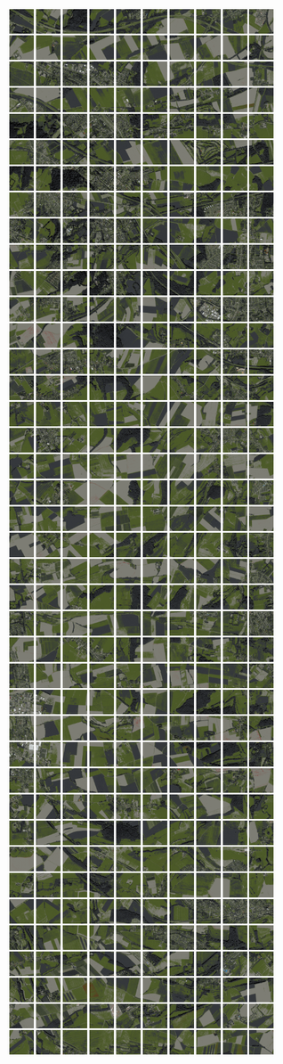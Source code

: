 <html>
<div>
<img src="https://github.com/HakkaTjakka/NL_TILE_MAP/blob/main/18/621/-1015/r.6210.-10150.png" height="44" width="44">
<img src="https://github.com/HakkaTjakka/NL_TILE_MAP/blob/main/18/621/-1015/r.6211.-10150.png" height="44" width="44">
<img src="https://github.com/HakkaTjakka/NL_TILE_MAP/blob/main/18/621/-1015/r.6212.-10150.png" height="44" width="44">
<img src="https://github.com/HakkaTjakka/NL_TILE_MAP/blob/main/18/621/-1015/r.6213.-10150.png" height="44" width="44">
<img src="https://github.com/HakkaTjakka/NL_TILE_MAP/blob/main/18/621/-1015/r.6214.-10150.png" height="44" width="44">
<img src="https://github.com/HakkaTjakka/NL_TILE_MAP/blob/main/18/621/-1015/r.6215.-10150.png" height="44" width="44">
<img src="https://github.com/HakkaTjakka/NL_TILE_MAP/blob/main/18/621/-1015/r.6216.-10150.png" height="44" width="44">
<img src="https://github.com/HakkaTjakka/NL_TILE_MAP/blob/main/18/621/-1015/r.6217.-10150.png" height="44" width="44">
<img src="https://github.com/HakkaTjakka/NL_TILE_MAP/blob/main/18/621/-1015/r.6218.-10150.png" height="44" width="44">
<img src="https://github.com/HakkaTjakka/NL_TILE_MAP/blob/main/18/621/-1015/r.6219.-10150.png" height="44" width="44">
<img src="https://github.com/HakkaTjakka/NL_TILE_MAP/blob/main/18/622/-1015/r.6220.-10150.png" height="44" width="44">
<img src="https://github.com/HakkaTjakka/NL_TILE_MAP/blob/main/18/622/-1015/r.6221.-10150.png" height="44" width="44">
<img src="https://github.com/HakkaTjakka/NL_TILE_MAP/blob/main/18/622/-1015/r.6222.-10150.png" height="44" width="44">
<img src="https://github.com/HakkaTjakka/NL_TILE_MAP/blob/main/18/622/-1015/r.6223.-10150.png" height="44" width="44">
<img src="https://github.com/HakkaTjakka/NL_TILE_MAP/blob/main/18/622/-1015/r.6224.-10150.png" height="44" width="44">
<img src="https://github.com/HakkaTjakka/NL_TILE_MAP/blob/main/18/622/-1015/r.6225.-10150.png" height="44" width="44">
<img src="https://github.com/HakkaTjakka/NL_TILE_MAP/blob/main/18/622/-1015/r.6226.-10150.png" height="44" width="44">
<img src="https://github.com/HakkaTjakka/NL_TILE_MAP/blob/main/18/622/-1015/r.6227.-10150.png" height="44" width="44">
<img src="https://github.com/HakkaTjakka/NL_TILE_MAP/blob/main/18/622/-1015/r.6228.-10150.png" height="44" width="44">
<img src="https://github.com/HakkaTjakka/NL_TILE_MAP/blob/main/18/622/-1015/r.6229.-10150.png" height="44" width="44">
<br>
<img src="https://github.com/HakkaTjakka/NL_TILE_MAP/blob/main/18/621/-1015/r.6210.-10149.png" height="44" width="44">
<img src="https://github.com/HakkaTjakka/NL_TILE_MAP/blob/main/18/621/-1015/r.6211.-10149.png" height="44" width="44">
<img src="https://github.com/HakkaTjakka/NL_TILE_MAP/blob/main/18/621/-1015/r.6212.-10149.png" height="44" width="44">
<img src="https://github.com/HakkaTjakka/NL_TILE_MAP/blob/main/18/621/-1015/r.6213.-10149.png" height="44" width="44">
<img src="https://github.com/HakkaTjakka/NL_TILE_MAP/blob/main/18/621/-1015/r.6214.-10149.png" height="44" width="44">
<img src="https://github.com/HakkaTjakka/NL_TILE_MAP/blob/main/18/621/-1015/r.6215.-10149.png" height="44" width="44">
<img src="https://github.com/HakkaTjakka/NL_TILE_MAP/blob/main/18/621/-1015/r.6216.-10149.png" height="44" width="44">
<img src="https://github.com/HakkaTjakka/NL_TILE_MAP/blob/main/18/621/-1015/r.6217.-10149.png" height="44" width="44">
<img src="https://github.com/HakkaTjakka/NL_TILE_MAP/blob/main/18/621/-1015/r.6218.-10149.png" height="44" width="44">
<img src="https://github.com/HakkaTjakka/NL_TILE_MAP/blob/main/18/621/-1015/r.6219.-10149.png" height="44" width="44">
<img src="https://github.com/HakkaTjakka/NL_TILE_MAP/blob/main/18/622/-1015/r.6220.-10149.png" height="44" width="44">
<img src="https://github.com/HakkaTjakka/NL_TILE_MAP/blob/main/18/622/-1015/r.6221.-10149.png" height="44" width="44">
<img src="https://github.com/HakkaTjakka/NL_TILE_MAP/blob/main/18/622/-1015/r.6222.-10149.png" height="44" width="44">
<img src="https://github.com/HakkaTjakka/NL_TILE_MAP/blob/main/18/622/-1015/r.6223.-10149.png" height="44" width="44">
<img src="https://github.com/HakkaTjakka/NL_TILE_MAP/blob/main/18/622/-1015/r.6224.-10149.png" height="44" width="44">
<img src="https://github.com/HakkaTjakka/NL_TILE_MAP/blob/main/18/622/-1015/r.6225.-10149.png" height="44" width="44">
<img src="https://github.com/HakkaTjakka/NL_TILE_MAP/blob/main/18/622/-1015/r.6226.-10149.png" height="44" width="44">
<img src="https://github.com/HakkaTjakka/NL_TILE_MAP/blob/main/18/622/-1015/r.6227.-10149.png" height="44" width="44">
<img src="https://github.com/HakkaTjakka/NL_TILE_MAP/blob/main/18/622/-1015/r.6228.-10149.png" height="44" width="44">
<img src="https://github.com/HakkaTjakka/NL_TILE_MAP/blob/main/18/622/-1015/r.6229.-10149.png" height="44" width="44">
<br>
<img src="https://github.com/HakkaTjakka/NL_TILE_MAP/blob/main/18/621/-1015/r.6210.-10148.png" height="44" width="44">
<img src="https://github.com/HakkaTjakka/NL_TILE_MAP/blob/main/18/621/-1015/r.6211.-10148.png" height="44" width="44">
<img src="https://github.com/HakkaTjakka/NL_TILE_MAP/blob/main/18/621/-1015/r.6212.-10148.png" height="44" width="44">
<img src="https://github.com/HakkaTjakka/NL_TILE_MAP/blob/main/18/621/-1015/r.6213.-10148.png" height="44" width="44">
<img src="https://github.com/HakkaTjakka/NL_TILE_MAP/blob/main/18/621/-1015/r.6214.-10148.png" height="44" width="44">
<img src="https://github.com/HakkaTjakka/NL_TILE_MAP/blob/main/18/621/-1015/r.6215.-10148.png" height="44" width="44">
<img src="https://github.com/HakkaTjakka/NL_TILE_MAP/blob/main/18/621/-1015/r.6216.-10148.png" height="44" width="44">
<img src="https://github.com/HakkaTjakka/NL_TILE_MAP/blob/main/18/621/-1015/r.6217.-10148.png" height="44" width="44">
<img src="https://github.com/HakkaTjakka/NL_TILE_MAP/blob/main/18/621/-1015/r.6218.-10148.png" height="44" width="44">
<img src="https://github.com/HakkaTjakka/NL_TILE_MAP/blob/main/18/621/-1015/r.6219.-10148.png" height="44" width="44">
<img src="https://github.com/HakkaTjakka/NL_TILE_MAP/blob/main/18/622/-1015/r.6220.-10148.png" height="44" width="44">
<img src="https://github.com/HakkaTjakka/NL_TILE_MAP/blob/main/18/622/-1015/r.6221.-10148.png" height="44" width="44">
<img src="https://github.com/HakkaTjakka/NL_TILE_MAP/blob/main/18/622/-1015/r.6222.-10148.png" height="44" width="44">
<img src="https://github.com/HakkaTjakka/NL_TILE_MAP/blob/main/18/622/-1015/r.6223.-10148.png" height="44" width="44">
<img src="https://github.com/HakkaTjakka/NL_TILE_MAP/blob/main/18/622/-1015/r.6224.-10148.png" height="44" width="44">
<img src="https://github.com/HakkaTjakka/NL_TILE_MAP/blob/main/18/622/-1015/r.6225.-10148.png" height="44" width="44">
<img src="https://github.com/HakkaTjakka/NL_TILE_MAP/blob/main/18/622/-1015/r.6226.-10148.png" height="44" width="44">
<img src="https://github.com/HakkaTjakka/NL_TILE_MAP/blob/main/18/622/-1015/r.6227.-10148.png" height="44" width="44">
<img src="https://github.com/HakkaTjakka/NL_TILE_MAP/blob/main/18/622/-1015/r.6228.-10148.png" height="44" width="44">
<img src="https://github.com/HakkaTjakka/NL_TILE_MAP/blob/main/18/622/-1015/r.6229.-10148.png" height="44" width="44">
<br>
<img src="https://github.com/HakkaTjakka/NL_TILE_MAP/blob/main/18/621/-1015/r.6210.-10147.png" height="44" width="44">
<img src="https://github.com/HakkaTjakka/NL_TILE_MAP/blob/main/18/621/-1015/r.6211.-10147.png" height="44" width="44">
<img src="https://github.com/HakkaTjakka/NL_TILE_MAP/blob/main/18/621/-1015/r.6212.-10147.png" height="44" width="44">
<img src="https://github.com/HakkaTjakka/NL_TILE_MAP/blob/main/18/621/-1015/r.6213.-10147.png" height="44" width="44">
<img src="https://github.com/HakkaTjakka/NL_TILE_MAP/blob/main/18/621/-1015/r.6214.-10147.png" height="44" width="44">
<img src="https://github.com/HakkaTjakka/NL_TILE_MAP/blob/main/18/621/-1015/r.6215.-10147.png" height="44" width="44">
<img src="https://github.com/HakkaTjakka/NL_TILE_MAP/blob/main/18/621/-1015/r.6216.-10147.png" height="44" width="44">
<img src="https://github.com/HakkaTjakka/NL_TILE_MAP/blob/main/18/621/-1015/r.6217.-10147.png" height="44" width="44">
<img src="https://github.com/HakkaTjakka/NL_TILE_MAP/blob/main/18/621/-1015/r.6218.-10147.png" height="44" width="44">
<img src="https://github.com/HakkaTjakka/NL_TILE_MAP/blob/main/18/621/-1015/r.6219.-10147.png" height="44" width="44">
<img src="https://github.com/HakkaTjakka/NL_TILE_MAP/blob/main/18/622/-1015/r.6220.-10147.png" height="44" width="44">
<img src="https://github.com/HakkaTjakka/NL_TILE_MAP/blob/main/18/622/-1015/r.6221.-10147.png" height="44" width="44">
<img src="https://github.com/HakkaTjakka/NL_TILE_MAP/blob/main/18/622/-1015/r.6222.-10147.png" height="44" width="44">
<img src="https://github.com/HakkaTjakka/NL_TILE_MAP/blob/main/18/622/-1015/r.6223.-10147.png" height="44" width="44">
<img src="https://github.com/HakkaTjakka/NL_TILE_MAP/blob/main/18/622/-1015/r.6224.-10147.png" height="44" width="44">
<img src="https://github.com/HakkaTjakka/NL_TILE_MAP/blob/main/18/622/-1015/r.6225.-10147.png" height="44" width="44">
<img src="https://github.com/HakkaTjakka/NL_TILE_MAP/blob/main/18/622/-1015/r.6226.-10147.png" height="44" width="44">
<img src="https://github.com/HakkaTjakka/NL_TILE_MAP/blob/main/18/622/-1015/r.6227.-10147.png" height="44" width="44">
<img src="https://github.com/HakkaTjakka/NL_TILE_MAP/blob/main/18/622/-1015/r.6228.-10147.png" height="44" width="44">
<img src="https://github.com/HakkaTjakka/NL_TILE_MAP/blob/main/18/622/-1015/r.6229.-10147.png" height="44" width="44">
<br>
<img src="https://github.com/HakkaTjakka/NL_TILE_MAP/blob/main/18/621/-1015/r.6210.-10146.png" height="44" width="44">
<img src="https://github.com/HakkaTjakka/NL_TILE_MAP/blob/main/18/621/-1015/r.6211.-10146.png" height="44" width="44">
<img src="https://github.com/HakkaTjakka/NL_TILE_MAP/blob/main/18/621/-1015/r.6212.-10146.png" height="44" width="44">
<img src="https://github.com/HakkaTjakka/NL_TILE_MAP/blob/main/18/621/-1015/r.6213.-10146.png" height="44" width="44">
<img src="https://github.com/HakkaTjakka/NL_TILE_MAP/blob/main/18/621/-1015/r.6214.-10146.png" height="44" width="44">
<img src="https://github.com/HakkaTjakka/NL_TILE_MAP/blob/main/18/621/-1015/r.6215.-10146.png" height="44" width="44">
<img src="https://github.com/HakkaTjakka/NL_TILE_MAP/blob/main/18/621/-1015/r.6216.-10146.png" height="44" width="44">
<img src="https://github.com/HakkaTjakka/NL_TILE_MAP/blob/main/18/621/-1015/r.6217.-10146.png" height="44" width="44">
<img src="https://github.com/HakkaTjakka/NL_TILE_MAP/blob/main/18/621/-1015/r.6218.-10146.png" height="44" width="44">
<img src="https://github.com/HakkaTjakka/NL_TILE_MAP/blob/main/18/621/-1015/r.6219.-10146.png" height="44" width="44">
<img src="https://github.com/HakkaTjakka/NL_TILE_MAP/blob/main/18/622/-1015/r.6220.-10146.png" height="44" width="44">
<img src="https://github.com/HakkaTjakka/NL_TILE_MAP/blob/main/18/622/-1015/r.6221.-10146.png" height="44" width="44">
<img src="https://github.com/HakkaTjakka/NL_TILE_MAP/blob/main/18/622/-1015/r.6222.-10146.png" height="44" width="44">
<img src="https://github.com/HakkaTjakka/NL_TILE_MAP/blob/main/18/622/-1015/r.6223.-10146.png" height="44" width="44">
<img src="https://github.com/HakkaTjakka/NL_TILE_MAP/blob/main/18/622/-1015/r.6224.-10146.png" height="44" width="44">
<img src="https://github.com/HakkaTjakka/NL_TILE_MAP/blob/main/18/622/-1015/r.6225.-10146.png" height="44" width="44">
<img src="https://github.com/HakkaTjakka/NL_TILE_MAP/blob/main/18/622/-1015/r.6226.-10146.png" height="44" width="44">
<img src="https://github.com/HakkaTjakka/NL_TILE_MAP/blob/main/18/622/-1015/r.6227.-10146.png" height="44" width="44">
<img src="https://github.com/HakkaTjakka/NL_TILE_MAP/blob/main/18/622/-1015/r.6228.-10146.png" height="44" width="44">
<img src="https://github.com/HakkaTjakka/NL_TILE_MAP/blob/main/18/622/-1015/r.6229.-10146.png" height="44" width="44">
<br>
<img src="https://github.com/HakkaTjakka/NL_TILE_MAP/blob/main/18/621/-1015/r.6210.-10145.png" height="44" width="44">
<img src="https://github.com/HakkaTjakka/NL_TILE_MAP/blob/main/18/621/-1015/r.6211.-10145.png" height="44" width="44">
<img src="https://github.com/HakkaTjakka/NL_TILE_MAP/blob/main/18/621/-1015/r.6212.-10145.png" height="44" width="44">
<img src="https://github.com/HakkaTjakka/NL_TILE_MAP/blob/main/18/621/-1015/r.6213.-10145.png" height="44" width="44">
<img src="https://github.com/HakkaTjakka/NL_TILE_MAP/blob/main/18/621/-1015/r.6214.-10145.png" height="44" width="44">
<img src="https://github.com/HakkaTjakka/NL_TILE_MAP/blob/main/18/621/-1015/r.6215.-10145.png" height="44" width="44">
<img src="https://github.com/HakkaTjakka/NL_TILE_MAP/blob/main/18/621/-1015/r.6216.-10145.png" height="44" width="44">
<img src="https://github.com/HakkaTjakka/NL_TILE_MAP/blob/main/18/621/-1015/r.6217.-10145.png" height="44" width="44">
<img src="https://github.com/HakkaTjakka/NL_TILE_MAP/blob/main/18/621/-1015/r.6218.-10145.png" height="44" width="44">
<img src="https://github.com/HakkaTjakka/NL_TILE_MAP/blob/main/18/621/-1015/r.6219.-10145.png" height="44" width="44">
<img src="https://github.com/HakkaTjakka/NL_TILE_MAP/blob/main/18/622/-1015/r.6220.-10145.png" height="44" width="44">
<img src="https://github.com/HakkaTjakka/NL_TILE_MAP/blob/main/18/622/-1015/r.6221.-10145.png" height="44" width="44">
<img src="https://github.com/HakkaTjakka/NL_TILE_MAP/blob/main/18/622/-1015/r.6222.-10145.png" height="44" width="44">
<img src="https://github.com/HakkaTjakka/NL_TILE_MAP/blob/main/18/622/-1015/r.6223.-10145.png" height="44" width="44">
<img src="https://github.com/HakkaTjakka/NL_TILE_MAP/blob/main/18/622/-1015/r.6224.-10145.png" height="44" width="44">
<img src="https://github.com/HakkaTjakka/NL_TILE_MAP/blob/main/18/622/-1015/r.6225.-10145.png" height="44" width="44">
<img src="https://github.com/HakkaTjakka/NL_TILE_MAP/blob/main/18/622/-1015/r.6226.-10145.png" height="44" width="44">
<img src="https://github.com/HakkaTjakka/NL_TILE_MAP/blob/main/18/622/-1015/r.6227.-10145.png" height="44" width="44">
<img src="https://github.com/HakkaTjakka/NL_TILE_MAP/blob/main/18/622/-1015/r.6228.-10145.png" height="44" width="44">
<img src="https://github.com/HakkaTjakka/NL_TILE_MAP/blob/main/18/622/-1015/r.6229.-10145.png" height="44" width="44">
<br>
<img src="https://github.com/HakkaTjakka/NL_TILE_MAP/blob/main/18/621/-1015/r.6210.-10144.png" height="44" width="44">
<img src="https://github.com/HakkaTjakka/NL_TILE_MAP/blob/main/18/621/-1015/r.6211.-10144.png" height="44" width="44">
<img src="https://github.com/HakkaTjakka/NL_TILE_MAP/blob/main/18/621/-1015/r.6212.-10144.png" height="44" width="44">
<img src="https://github.com/HakkaTjakka/NL_TILE_MAP/blob/main/18/621/-1015/r.6213.-10144.png" height="44" width="44">
<img src="https://github.com/HakkaTjakka/NL_TILE_MAP/blob/main/18/621/-1015/r.6214.-10144.png" height="44" width="44">
<img src="https://github.com/HakkaTjakka/NL_TILE_MAP/blob/main/18/621/-1015/r.6215.-10144.png" height="44" width="44">
<img src="https://github.com/HakkaTjakka/NL_TILE_MAP/blob/main/18/621/-1015/r.6216.-10144.png" height="44" width="44">
<img src="https://github.com/HakkaTjakka/NL_TILE_MAP/blob/main/18/621/-1015/r.6217.-10144.png" height="44" width="44">
<img src="https://github.com/HakkaTjakka/NL_TILE_MAP/blob/main/18/621/-1015/r.6218.-10144.png" height="44" width="44">
<img src="https://github.com/HakkaTjakka/NL_TILE_MAP/blob/main/18/621/-1015/r.6219.-10144.png" height="44" width="44">
<img src="https://github.com/HakkaTjakka/NL_TILE_MAP/blob/main/18/622/-1015/r.6220.-10144.png" height="44" width="44">
<img src="https://github.com/HakkaTjakka/NL_TILE_MAP/blob/main/18/622/-1015/r.6221.-10144.png" height="44" width="44">
<img src="https://github.com/HakkaTjakka/NL_TILE_MAP/blob/main/18/622/-1015/r.6222.-10144.png" height="44" width="44">
<img src="https://github.com/HakkaTjakka/NL_TILE_MAP/blob/main/18/622/-1015/r.6223.-10144.png" height="44" width="44">
<img src="https://github.com/HakkaTjakka/NL_TILE_MAP/blob/main/18/622/-1015/r.6224.-10144.png" height="44" width="44">
<img src="https://github.com/HakkaTjakka/NL_TILE_MAP/blob/main/18/622/-1015/r.6225.-10144.png" height="44" width="44">
<img src="https://github.com/HakkaTjakka/NL_TILE_MAP/blob/main/18/622/-1015/r.6226.-10144.png" height="44" width="44">
<img src="https://github.com/HakkaTjakka/NL_TILE_MAP/blob/main/18/622/-1015/r.6227.-10144.png" height="44" width="44">
<img src="https://github.com/HakkaTjakka/NL_TILE_MAP/blob/main/18/622/-1015/r.6228.-10144.png" height="44" width="44">
<img src="https://github.com/HakkaTjakka/NL_TILE_MAP/blob/main/18/622/-1015/r.6229.-10144.png" height="44" width="44">
<br>
<img src="https://github.com/HakkaTjakka/NL_TILE_MAP/blob/main/18/621/-1015/r.6210.-10143.png" height="44" width="44">
<img src="https://github.com/HakkaTjakka/NL_TILE_MAP/blob/main/18/621/-1015/r.6211.-10143.png" height="44" width="44">
<img src="https://github.com/HakkaTjakka/NL_TILE_MAP/blob/main/18/621/-1015/r.6212.-10143.png" height="44" width="44">
<img src="https://github.com/HakkaTjakka/NL_TILE_MAP/blob/main/18/621/-1015/r.6213.-10143.png" height="44" width="44">
<img src="https://github.com/HakkaTjakka/NL_TILE_MAP/blob/main/18/621/-1015/r.6214.-10143.png" height="44" width="44">
<img src="https://github.com/HakkaTjakka/NL_TILE_MAP/blob/main/18/621/-1015/r.6215.-10143.png" height="44" width="44">
<img src="https://github.com/HakkaTjakka/NL_TILE_MAP/blob/main/18/621/-1015/r.6216.-10143.png" height="44" width="44">
<img src="https://github.com/HakkaTjakka/NL_TILE_MAP/blob/main/18/621/-1015/r.6217.-10143.png" height="44" width="44">
<img src="https://github.com/HakkaTjakka/NL_TILE_MAP/blob/main/18/621/-1015/r.6218.-10143.png" height="44" width="44">
<img src="https://github.com/HakkaTjakka/NL_TILE_MAP/blob/main/18/621/-1015/r.6219.-10143.png" height="44" width="44">
<img src="https://github.com/HakkaTjakka/NL_TILE_MAP/blob/main/18/622/-1015/r.6220.-10143.png" height="44" width="44">
<img src="https://github.com/HakkaTjakka/NL_TILE_MAP/blob/main/18/622/-1015/r.6221.-10143.png" height="44" width="44">
<img src="https://github.com/HakkaTjakka/NL_TILE_MAP/blob/main/18/622/-1015/r.6222.-10143.png" height="44" width="44">
<img src="https://github.com/HakkaTjakka/NL_TILE_MAP/blob/main/18/622/-1015/r.6223.-10143.png" height="44" width="44">
<img src="https://github.com/HakkaTjakka/NL_TILE_MAP/blob/main/18/622/-1015/r.6224.-10143.png" height="44" width="44">
<img src="https://github.com/HakkaTjakka/NL_TILE_MAP/blob/main/18/622/-1015/r.6225.-10143.png" height="44" width="44">
<img src="https://github.com/HakkaTjakka/NL_TILE_MAP/blob/main/18/622/-1015/r.6226.-10143.png" height="44" width="44">
<img src="https://github.com/HakkaTjakka/NL_TILE_MAP/blob/main/18/622/-1015/r.6227.-10143.png" height="44" width="44">
<img src="https://github.com/HakkaTjakka/NL_TILE_MAP/blob/main/18/622/-1015/r.6228.-10143.png" height="44" width="44">
<img src="https://github.com/HakkaTjakka/NL_TILE_MAP/blob/main/18/622/-1015/r.6229.-10143.png" height="44" width="44">
<br>
<img src="https://github.com/HakkaTjakka/NL_TILE_MAP/blob/main/18/621/-1015/r.6210.-10142.png" height="44" width="44">
<img src="https://github.com/HakkaTjakka/NL_TILE_MAP/blob/main/18/621/-1015/r.6211.-10142.png" height="44" width="44">
<img src="https://github.com/HakkaTjakka/NL_TILE_MAP/blob/main/18/621/-1015/r.6212.-10142.png" height="44" width="44">
<img src="https://github.com/HakkaTjakka/NL_TILE_MAP/blob/main/18/621/-1015/r.6213.-10142.png" height="44" width="44">
<img src="https://github.com/HakkaTjakka/NL_TILE_MAP/blob/main/18/621/-1015/r.6214.-10142.png" height="44" width="44">
<img src="https://github.com/HakkaTjakka/NL_TILE_MAP/blob/main/18/621/-1015/r.6215.-10142.png" height="44" width="44">
<img src="https://github.com/HakkaTjakka/NL_TILE_MAP/blob/main/18/621/-1015/r.6216.-10142.png" height="44" width="44">
<img src="https://github.com/HakkaTjakka/NL_TILE_MAP/blob/main/18/621/-1015/r.6217.-10142.png" height="44" width="44">
<img src="https://github.com/HakkaTjakka/NL_TILE_MAP/blob/main/18/621/-1015/r.6218.-10142.png" height="44" width="44">
<img src="https://github.com/HakkaTjakka/NL_TILE_MAP/blob/main/18/621/-1015/r.6219.-10142.png" height="44" width="44">
<img src="https://github.com/HakkaTjakka/NL_TILE_MAP/blob/main/18/622/-1015/r.6220.-10142.png" height="44" width="44">
<img src="https://github.com/HakkaTjakka/NL_TILE_MAP/blob/main/18/622/-1015/r.6221.-10142.png" height="44" width="44">
<img src="https://github.com/HakkaTjakka/NL_TILE_MAP/blob/main/18/622/-1015/r.6222.-10142.png" height="44" width="44">
<img src="https://github.com/HakkaTjakka/NL_TILE_MAP/blob/main/18/622/-1015/r.6223.-10142.png" height="44" width="44">
<img src="https://github.com/HakkaTjakka/NL_TILE_MAP/blob/main/18/622/-1015/r.6224.-10142.png" height="44" width="44">
<img src="https://github.com/HakkaTjakka/NL_TILE_MAP/blob/main/18/622/-1015/r.6225.-10142.png" height="44" width="44">
<img src="https://github.com/HakkaTjakka/NL_TILE_MAP/blob/main/18/622/-1015/r.6226.-10142.png" height="44" width="44">
<img src="https://github.com/HakkaTjakka/NL_TILE_MAP/blob/main/18/622/-1015/r.6227.-10142.png" height="44" width="44">
<img src="https://github.com/HakkaTjakka/NL_TILE_MAP/blob/main/18/622/-1015/r.6228.-10142.png" height="44" width="44">
<img src="https://github.com/HakkaTjakka/NL_TILE_MAP/blob/main/18/622/-1015/r.6229.-10142.png" height="44" width="44">
<br>
<img src="https://github.com/HakkaTjakka/NL_TILE_MAP/blob/main/18/621/-1015/r.6210.-10141.png" height="44" width="44">
<img src="https://github.com/HakkaTjakka/NL_TILE_MAP/blob/main/18/621/-1015/r.6211.-10141.png" height="44" width="44">
<img src="https://github.com/HakkaTjakka/NL_TILE_MAP/blob/main/18/621/-1015/r.6212.-10141.png" height="44" width="44">
<img src="https://github.com/HakkaTjakka/NL_TILE_MAP/blob/main/18/621/-1015/r.6213.-10141.png" height="44" width="44">
<img src="https://github.com/HakkaTjakka/NL_TILE_MAP/blob/main/18/621/-1015/r.6214.-10141.png" height="44" width="44">
<img src="https://github.com/HakkaTjakka/NL_TILE_MAP/blob/main/18/621/-1015/r.6215.-10141.png" height="44" width="44">
<img src="https://github.com/HakkaTjakka/NL_TILE_MAP/blob/main/18/621/-1015/r.6216.-10141.png" height="44" width="44">
<img src="https://github.com/HakkaTjakka/NL_TILE_MAP/blob/main/18/621/-1015/r.6217.-10141.png" height="44" width="44">
<img src="https://github.com/HakkaTjakka/NL_TILE_MAP/blob/main/18/621/-1015/r.6218.-10141.png" height="44" width="44">
<img src="https://github.com/HakkaTjakka/NL_TILE_MAP/blob/main/18/621/-1015/r.6219.-10141.png" height="44" width="44">
<img src="https://github.com/HakkaTjakka/NL_TILE_MAP/blob/main/18/622/-1015/r.6220.-10141.png" height="44" width="44">
<img src="https://github.com/HakkaTjakka/NL_TILE_MAP/blob/main/18/622/-1015/r.6221.-10141.png" height="44" width="44">
<img src="https://github.com/HakkaTjakka/NL_TILE_MAP/blob/main/18/622/-1015/r.6222.-10141.png" height="44" width="44">
<img src="https://github.com/HakkaTjakka/NL_TILE_MAP/blob/main/18/622/-1015/r.6223.-10141.png" height="44" width="44">
<img src="https://github.com/HakkaTjakka/NL_TILE_MAP/blob/main/18/622/-1015/r.6224.-10141.png" height="44" width="44">
<img src="https://github.com/HakkaTjakka/NL_TILE_MAP/blob/main/18/622/-1015/r.6225.-10141.png" height="44" width="44">
<img src="https://github.com/HakkaTjakka/NL_TILE_MAP/blob/main/18/622/-1015/r.6226.-10141.png" height="44" width="44">
<img src="https://github.com/HakkaTjakka/NL_TILE_MAP/blob/main/18/622/-1015/r.6227.-10141.png" height="44" width="44">
<img src="https://github.com/HakkaTjakka/NL_TILE_MAP/blob/main/18/622/-1015/r.6228.-10141.png" height="44" width="44">
<img src="https://github.com/HakkaTjakka/NL_TILE_MAP/blob/main/18/622/-1015/r.6229.-10141.png" height="44" width="44">
<br>
<img src="https://github.com/HakkaTjakka/NL_TILE_MAP/blob/main/18/621/-1014/r.6210.-10140.png" height="44" width="44">
<img src="https://github.com/HakkaTjakka/NL_TILE_MAP/blob/main/18/621/-1014/r.6211.-10140.png" height="44" width="44">
<img src="https://github.com/HakkaTjakka/NL_TILE_MAP/blob/main/18/621/-1014/r.6212.-10140.png" height="44" width="44">
<img src="https://github.com/HakkaTjakka/NL_TILE_MAP/blob/main/18/621/-1014/r.6213.-10140.png" height="44" width="44">
<img src="https://github.com/HakkaTjakka/NL_TILE_MAP/blob/main/18/621/-1014/r.6214.-10140.png" height="44" width="44">
<img src="https://github.com/HakkaTjakka/NL_TILE_MAP/blob/main/18/621/-1014/r.6215.-10140.png" height="44" width="44">
<img src="https://github.com/HakkaTjakka/NL_TILE_MAP/blob/main/18/621/-1014/r.6216.-10140.png" height="44" width="44">
<img src="https://github.com/HakkaTjakka/NL_TILE_MAP/blob/main/18/621/-1014/r.6217.-10140.png" height="44" width="44">
<img src="https://github.com/HakkaTjakka/NL_TILE_MAP/blob/main/18/621/-1014/r.6218.-10140.png" height="44" width="44">
<img src="https://github.com/HakkaTjakka/NL_TILE_MAP/blob/main/18/621/-1014/r.6219.-10140.png" height="44" width="44">
<img src="https://github.com/HakkaTjakka/NL_TILE_MAP/blob/main/18/622/-1014/r.6220.-10140.png" height="44" width="44">
<img src="https://github.com/HakkaTjakka/NL_TILE_MAP/blob/main/18/622/-1014/r.6221.-10140.png" height="44" width="44">
<img src="https://github.com/HakkaTjakka/NL_TILE_MAP/blob/main/18/622/-1014/r.6222.-10140.png" height="44" width="44">
<img src="https://github.com/HakkaTjakka/NL_TILE_MAP/blob/main/18/622/-1014/r.6223.-10140.png" height="44" width="44">
<img src="https://github.com/HakkaTjakka/NL_TILE_MAP/blob/main/18/622/-1014/r.6224.-10140.png" height="44" width="44">
<img src="https://github.com/HakkaTjakka/NL_TILE_MAP/blob/main/18/622/-1014/r.6225.-10140.png" height="44" width="44">
<img src="https://github.com/HakkaTjakka/NL_TILE_MAP/blob/main/18/622/-1014/r.6226.-10140.png" height="44" width="44">
<img src="https://github.com/HakkaTjakka/NL_TILE_MAP/blob/main/18/622/-1014/r.6227.-10140.png" height="44" width="44">
<img src="https://github.com/HakkaTjakka/NL_TILE_MAP/blob/main/18/622/-1014/r.6228.-10140.png" height="44" width="44">
<img src="https://github.com/HakkaTjakka/NL_TILE_MAP/blob/main/18/622/-1014/r.6229.-10140.png" height="44" width="44">
<br>
<img src="https://github.com/HakkaTjakka/NL_TILE_MAP/blob/main/18/621/-1014/r.6210.-10139.png" height="44" width="44">
<img src="https://github.com/HakkaTjakka/NL_TILE_MAP/blob/main/18/621/-1014/r.6211.-10139.png" height="44" width="44">
<img src="https://github.com/HakkaTjakka/NL_TILE_MAP/blob/main/18/621/-1014/r.6212.-10139.png" height="44" width="44">
<img src="https://github.com/HakkaTjakka/NL_TILE_MAP/blob/main/18/621/-1014/r.6213.-10139.png" height="44" width="44">
<img src="https://github.com/HakkaTjakka/NL_TILE_MAP/blob/main/18/621/-1014/r.6214.-10139.png" height="44" width="44">
<img src="https://github.com/HakkaTjakka/NL_TILE_MAP/blob/main/18/621/-1014/r.6215.-10139.png" height="44" width="44">
<img src="https://github.com/HakkaTjakka/NL_TILE_MAP/blob/main/18/621/-1014/r.6216.-10139.png" height="44" width="44">
<img src="https://github.com/HakkaTjakka/NL_TILE_MAP/blob/main/18/621/-1014/r.6217.-10139.png" height="44" width="44">
<img src="https://github.com/HakkaTjakka/NL_TILE_MAP/blob/main/18/621/-1014/r.6218.-10139.png" height="44" width="44">
<img src="https://github.com/HakkaTjakka/NL_TILE_MAP/blob/main/18/621/-1014/r.6219.-10139.png" height="44" width="44">
<img src="https://github.com/HakkaTjakka/NL_TILE_MAP/blob/main/18/622/-1014/r.6220.-10139.png" height="44" width="44">
<img src="https://github.com/HakkaTjakka/NL_TILE_MAP/blob/main/18/622/-1014/r.6221.-10139.png" height="44" width="44">
<img src="https://github.com/HakkaTjakka/NL_TILE_MAP/blob/main/18/622/-1014/r.6222.-10139.png" height="44" width="44">
<img src="https://github.com/HakkaTjakka/NL_TILE_MAP/blob/main/18/622/-1014/r.6223.-10139.png" height="44" width="44">
<img src="https://github.com/HakkaTjakka/NL_TILE_MAP/blob/main/18/622/-1014/r.6224.-10139.png" height="44" width="44">
<img src="https://github.com/HakkaTjakka/NL_TILE_MAP/blob/main/18/622/-1014/r.6225.-10139.png" height="44" width="44">
<img src="https://github.com/HakkaTjakka/NL_TILE_MAP/blob/main/18/622/-1014/r.6226.-10139.png" height="44" width="44">
<img src="https://github.com/HakkaTjakka/NL_TILE_MAP/blob/main/18/622/-1014/r.6227.-10139.png" height="44" width="44">
<img src="https://github.com/HakkaTjakka/NL_TILE_MAP/blob/main/18/622/-1014/r.6228.-10139.png" height="44" width="44">
<img src="https://github.com/HakkaTjakka/NL_TILE_MAP/blob/main/18/622/-1014/r.6229.-10139.png" height="44" width="44">
<br>
<img src="https://github.com/HakkaTjakka/NL_TILE_MAP/blob/main/18/621/-1014/r.6210.-10138.png" height="44" width="44">
<img src="https://github.com/HakkaTjakka/NL_TILE_MAP/blob/main/18/621/-1014/r.6211.-10138.png" height="44" width="44">
<img src="https://github.com/HakkaTjakka/NL_TILE_MAP/blob/main/18/621/-1014/r.6212.-10138.png" height="44" width="44">
<img src="https://github.com/HakkaTjakka/NL_TILE_MAP/blob/main/18/621/-1014/r.6213.-10138.png" height="44" width="44">
<img src="https://github.com/HakkaTjakka/NL_TILE_MAP/blob/main/18/621/-1014/r.6214.-10138.png" height="44" width="44">
<img src="https://github.com/HakkaTjakka/NL_TILE_MAP/blob/main/18/621/-1014/r.6215.-10138.png" height="44" width="44">
<img src="https://github.com/HakkaTjakka/NL_TILE_MAP/blob/main/18/621/-1014/r.6216.-10138.png" height="44" width="44">
<img src="https://github.com/HakkaTjakka/NL_TILE_MAP/blob/main/18/621/-1014/r.6217.-10138.png" height="44" width="44">
<img src="https://github.com/HakkaTjakka/NL_TILE_MAP/blob/main/18/621/-1014/r.6218.-10138.png" height="44" width="44">
<img src="https://github.com/HakkaTjakka/NL_TILE_MAP/blob/main/18/621/-1014/r.6219.-10138.png" height="44" width="44">
<img src="https://github.com/HakkaTjakka/NL_TILE_MAP/blob/main/18/622/-1014/r.6220.-10138.png" height="44" width="44">
<img src="https://github.com/HakkaTjakka/NL_TILE_MAP/blob/main/18/622/-1014/r.6221.-10138.png" height="44" width="44">
<img src="https://github.com/HakkaTjakka/NL_TILE_MAP/blob/main/18/622/-1014/r.6222.-10138.png" height="44" width="44">
<img src="https://github.com/HakkaTjakka/NL_TILE_MAP/blob/main/18/622/-1014/r.6223.-10138.png" height="44" width="44">
<img src="https://github.com/HakkaTjakka/NL_TILE_MAP/blob/main/18/622/-1014/r.6224.-10138.png" height="44" width="44">
<img src="https://github.com/HakkaTjakka/NL_TILE_MAP/blob/main/18/622/-1014/r.6225.-10138.png" height="44" width="44">
<img src="https://github.com/HakkaTjakka/NL_TILE_MAP/blob/main/18/622/-1014/r.6226.-10138.png" height="44" width="44">
<img src="https://github.com/HakkaTjakka/NL_TILE_MAP/blob/main/18/622/-1014/r.6227.-10138.png" height="44" width="44">
<img src="https://github.com/HakkaTjakka/NL_TILE_MAP/blob/main/18/622/-1014/r.6228.-10138.png" height="44" width="44">
<img src="https://github.com/HakkaTjakka/NL_TILE_MAP/blob/main/18/622/-1014/r.6229.-10138.png" height="44" width="44">
<br>
<img src="https://github.com/HakkaTjakka/NL_TILE_MAP/blob/main/18/621/-1014/r.6210.-10137.png" height="44" width="44">
<img src="https://github.com/HakkaTjakka/NL_TILE_MAP/blob/main/18/621/-1014/r.6211.-10137.png" height="44" width="44">
<img src="https://github.com/HakkaTjakka/NL_TILE_MAP/blob/main/18/621/-1014/r.6212.-10137.png" height="44" width="44">
<img src="https://github.com/HakkaTjakka/NL_TILE_MAP/blob/main/18/621/-1014/r.6213.-10137.png" height="44" width="44">
<img src="https://github.com/HakkaTjakka/NL_TILE_MAP/blob/main/18/621/-1014/r.6214.-10137.png" height="44" width="44">
<img src="https://github.com/HakkaTjakka/NL_TILE_MAP/blob/main/18/621/-1014/r.6215.-10137.png" height="44" width="44">
<img src="https://github.com/HakkaTjakka/NL_TILE_MAP/blob/main/18/621/-1014/r.6216.-10137.png" height="44" width="44">
<img src="https://github.com/HakkaTjakka/NL_TILE_MAP/blob/main/18/621/-1014/r.6217.-10137.png" height="44" width="44">
<img src="https://github.com/HakkaTjakka/NL_TILE_MAP/blob/main/18/621/-1014/r.6218.-10137.png" height="44" width="44">
<img src="https://github.com/HakkaTjakka/NL_TILE_MAP/blob/main/18/621/-1014/r.6219.-10137.png" height="44" width="44">
<img src="https://github.com/HakkaTjakka/NL_TILE_MAP/blob/main/18/622/-1014/r.6220.-10137.png" height="44" width="44">
<img src="https://github.com/HakkaTjakka/NL_TILE_MAP/blob/main/18/622/-1014/r.6221.-10137.png" height="44" width="44">
<img src="https://github.com/HakkaTjakka/NL_TILE_MAP/blob/main/18/622/-1014/r.6222.-10137.png" height="44" width="44">
<img src="https://github.com/HakkaTjakka/NL_TILE_MAP/blob/main/18/622/-1014/r.6223.-10137.png" height="44" width="44">
<img src="https://github.com/HakkaTjakka/NL_TILE_MAP/blob/main/18/622/-1014/r.6224.-10137.png" height="44" width="44">
<img src="https://github.com/HakkaTjakka/NL_TILE_MAP/blob/main/18/622/-1014/r.6225.-10137.png" height="44" width="44">
<img src="https://github.com/HakkaTjakka/NL_TILE_MAP/blob/main/18/622/-1014/r.6226.-10137.png" height="44" width="44">
<img src="https://github.com/HakkaTjakka/NL_TILE_MAP/blob/main/18/622/-1014/r.6227.-10137.png" height="44" width="44">
<img src="https://github.com/HakkaTjakka/NL_TILE_MAP/blob/main/18/622/-1014/r.6228.-10137.png" height="44" width="44">
<img src="https://github.com/HakkaTjakka/NL_TILE_MAP/blob/main/18/622/-1014/r.6229.-10137.png" height="44" width="44">
<br>
<img src="https://github.com/HakkaTjakka/NL_TILE_MAP/blob/main/18/621/-1014/r.6210.-10136.png" height="44" width="44">
<img src="https://github.com/HakkaTjakka/NL_TILE_MAP/blob/main/18/621/-1014/r.6211.-10136.png" height="44" width="44">
<img src="https://github.com/HakkaTjakka/NL_TILE_MAP/blob/main/18/621/-1014/r.6212.-10136.png" height="44" width="44">
<img src="https://github.com/HakkaTjakka/NL_TILE_MAP/blob/main/18/621/-1014/r.6213.-10136.png" height="44" width="44">
<img src="https://github.com/HakkaTjakka/NL_TILE_MAP/blob/main/18/621/-1014/r.6214.-10136.png" height="44" width="44">
<img src="https://github.com/HakkaTjakka/NL_TILE_MAP/blob/main/18/621/-1014/r.6215.-10136.png" height="44" width="44">
<img src="https://github.com/HakkaTjakka/NL_TILE_MAP/blob/main/18/621/-1014/r.6216.-10136.png" height="44" width="44">
<img src="https://github.com/HakkaTjakka/NL_TILE_MAP/blob/main/18/621/-1014/r.6217.-10136.png" height="44" width="44">
<img src="https://github.com/HakkaTjakka/NL_TILE_MAP/blob/main/18/621/-1014/r.6218.-10136.png" height="44" width="44">
<img src="https://github.com/HakkaTjakka/NL_TILE_MAP/blob/main/18/621/-1014/r.6219.-10136.png" height="44" width="44">
<img src="https://github.com/HakkaTjakka/NL_TILE_MAP/blob/main/18/622/-1014/r.6220.-10136.png" height="44" width="44">
<img src="https://github.com/HakkaTjakka/NL_TILE_MAP/blob/main/18/622/-1014/r.6221.-10136.png" height="44" width="44">
<img src="https://github.com/HakkaTjakka/NL_TILE_MAP/blob/main/18/622/-1014/r.6222.-10136.png" height="44" width="44">
<img src="https://github.com/HakkaTjakka/NL_TILE_MAP/blob/main/18/622/-1014/r.6223.-10136.png" height="44" width="44">
<img src="https://github.com/HakkaTjakka/NL_TILE_MAP/blob/main/18/622/-1014/r.6224.-10136.png" height="44" width="44">
<img src="https://github.com/HakkaTjakka/NL_TILE_MAP/blob/main/18/622/-1014/r.6225.-10136.png" height="44" width="44">
<img src="https://github.com/HakkaTjakka/NL_TILE_MAP/blob/main/18/622/-1014/r.6226.-10136.png" height="44" width="44">
<img src="https://github.com/HakkaTjakka/NL_TILE_MAP/blob/main/18/622/-1014/r.6227.-10136.png" height="44" width="44">
<img src="https://github.com/HakkaTjakka/NL_TILE_MAP/blob/main/18/622/-1014/r.6228.-10136.png" height="44" width="44">
<img src="https://github.com/HakkaTjakka/NL_TILE_MAP/blob/main/18/622/-1014/r.6229.-10136.png" height="44" width="44">
<br>
<img src="https://github.com/HakkaTjakka/NL_TILE_MAP/blob/main/18/621/-1014/r.6210.-10135.png" height="44" width="44">
<img src="https://github.com/HakkaTjakka/NL_TILE_MAP/blob/main/18/621/-1014/r.6211.-10135.png" height="44" width="44">
<img src="https://github.com/HakkaTjakka/NL_TILE_MAP/blob/main/18/621/-1014/r.6212.-10135.png" height="44" width="44">
<img src="https://github.com/HakkaTjakka/NL_TILE_MAP/blob/main/18/621/-1014/r.6213.-10135.png" height="44" width="44">
<img src="https://github.com/HakkaTjakka/NL_TILE_MAP/blob/main/18/621/-1014/r.6214.-10135.png" height="44" width="44">
<img src="https://github.com/HakkaTjakka/NL_TILE_MAP/blob/main/18/621/-1014/r.6215.-10135.png" height="44" width="44">
<img src="https://github.com/HakkaTjakka/NL_TILE_MAP/blob/main/18/621/-1014/r.6216.-10135.png" height="44" width="44">
<img src="https://github.com/HakkaTjakka/NL_TILE_MAP/blob/main/18/621/-1014/r.6217.-10135.png" height="44" width="44">
<img src="https://github.com/HakkaTjakka/NL_TILE_MAP/blob/main/18/621/-1014/r.6218.-10135.png" height="44" width="44">
<img src="https://github.com/HakkaTjakka/NL_TILE_MAP/blob/main/18/621/-1014/r.6219.-10135.png" height="44" width="44">
<img src="https://github.com/HakkaTjakka/NL_TILE_MAP/blob/main/18/622/-1014/r.6220.-10135.png" height="44" width="44">
<img src="https://github.com/HakkaTjakka/NL_TILE_MAP/blob/main/18/622/-1014/r.6221.-10135.png" height="44" width="44">
<img src="https://github.com/HakkaTjakka/NL_TILE_MAP/blob/main/18/622/-1014/r.6222.-10135.png" height="44" width="44">
<img src="https://github.com/HakkaTjakka/NL_TILE_MAP/blob/main/18/622/-1014/r.6223.-10135.png" height="44" width="44">
<img src="https://github.com/HakkaTjakka/NL_TILE_MAP/blob/main/18/622/-1014/r.6224.-10135.png" height="44" width="44">
<img src="https://github.com/HakkaTjakka/NL_TILE_MAP/blob/main/18/622/-1014/r.6225.-10135.png" height="44" width="44">
<img src="https://github.com/HakkaTjakka/NL_TILE_MAP/blob/main/18/622/-1014/r.6226.-10135.png" height="44" width="44">
<img src="https://github.com/HakkaTjakka/NL_TILE_MAP/blob/main/18/622/-1014/r.6227.-10135.png" height="44" width="44">
<img src="https://github.com/HakkaTjakka/NL_TILE_MAP/blob/main/18/622/-1014/r.6228.-10135.png" height="44" width="44">
<img src="https://github.com/HakkaTjakka/NL_TILE_MAP/blob/main/18/622/-1014/r.6229.-10135.png" height="44" width="44">
<br>
<img src="https://github.com/HakkaTjakka/NL_TILE_MAP/blob/main/18/621/-1014/r.6210.-10134.png" height="44" width="44">
<img src="https://github.com/HakkaTjakka/NL_TILE_MAP/blob/main/18/621/-1014/r.6211.-10134.png" height="44" width="44">
<img src="https://github.com/HakkaTjakka/NL_TILE_MAP/blob/main/18/621/-1014/r.6212.-10134.png" height="44" width="44">
<img src="https://github.com/HakkaTjakka/NL_TILE_MAP/blob/main/18/621/-1014/r.6213.-10134.png" height="44" width="44">
<img src="https://github.com/HakkaTjakka/NL_TILE_MAP/blob/main/18/621/-1014/r.6214.-10134.png" height="44" width="44">
<img src="https://github.com/HakkaTjakka/NL_TILE_MAP/blob/main/18/621/-1014/r.6215.-10134.png" height="44" width="44">
<img src="https://github.com/HakkaTjakka/NL_TILE_MAP/blob/main/18/621/-1014/r.6216.-10134.png" height="44" width="44">
<img src="https://github.com/HakkaTjakka/NL_TILE_MAP/blob/main/18/621/-1014/r.6217.-10134.png" height="44" width="44">
<img src="https://github.com/HakkaTjakka/NL_TILE_MAP/blob/main/18/621/-1014/r.6218.-10134.png" height="44" width="44">
<img src="https://github.com/HakkaTjakka/NL_TILE_MAP/blob/main/18/621/-1014/r.6219.-10134.png" height="44" width="44">
<img src="https://github.com/HakkaTjakka/NL_TILE_MAP/blob/main/18/622/-1014/r.6220.-10134.png" height="44" width="44">
<img src="https://github.com/HakkaTjakka/NL_TILE_MAP/blob/main/18/622/-1014/r.6221.-10134.png" height="44" width="44">
<img src="https://github.com/HakkaTjakka/NL_TILE_MAP/blob/main/18/622/-1014/r.6222.-10134.png" height="44" width="44">
<img src="https://github.com/HakkaTjakka/NL_TILE_MAP/blob/main/18/622/-1014/r.6223.-10134.png" height="44" width="44">
<img src="https://github.com/HakkaTjakka/NL_TILE_MAP/blob/main/18/622/-1014/r.6224.-10134.png" height="44" width="44">
<img src="https://github.com/HakkaTjakka/NL_TILE_MAP/blob/main/18/622/-1014/r.6225.-10134.png" height="44" width="44">
<img src="https://github.com/HakkaTjakka/NL_TILE_MAP/blob/main/18/622/-1014/r.6226.-10134.png" height="44" width="44">
<img src="https://github.com/HakkaTjakka/NL_TILE_MAP/blob/main/18/622/-1014/r.6227.-10134.png" height="44" width="44">
<img src="https://github.com/HakkaTjakka/NL_TILE_MAP/blob/main/18/622/-1014/r.6228.-10134.png" height="44" width="44">
<img src="https://github.com/HakkaTjakka/NL_TILE_MAP/blob/main/18/622/-1014/r.6229.-10134.png" height="44" width="44">
<br>
<img src="https://github.com/HakkaTjakka/NL_TILE_MAP/blob/main/18/621/-1014/r.6210.-10133.png" height="44" width="44">
<img src="https://github.com/HakkaTjakka/NL_TILE_MAP/blob/main/18/621/-1014/r.6211.-10133.png" height="44" width="44">
<img src="https://github.com/HakkaTjakka/NL_TILE_MAP/blob/main/18/621/-1014/r.6212.-10133.png" height="44" width="44">
<img src="https://github.com/HakkaTjakka/NL_TILE_MAP/blob/main/18/621/-1014/r.6213.-10133.png" height="44" width="44">
<img src="https://github.com/HakkaTjakka/NL_TILE_MAP/blob/main/18/621/-1014/r.6214.-10133.png" height="44" width="44">
<img src="https://github.com/HakkaTjakka/NL_TILE_MAP/blob/main/18/621/-1014/r.6215.-10133.png" height="44" width="44">
<img src="https://github.com/HakkaTjakka/NL_TILE_MAP/blob/main/18/621/-1014/r.6216.-10133.png" height="44" width="44">
<img src="https://github.com/HakkaTjakka/NL_TILE_MAP/blob/main/18/621/-1014/r.6217.-10133.png" height="44" width="44">
<img src="https://github.com/HakkaTjakka/NL_TILE_MAP/blob/main/18/621/-1014/r.6218.-10133.png" height="44" width="44">
<img src="https://github.com/HakkaTjakka/NL_TILE_MAP/blob/main/18/621/-1014/r.6219.-10133.png" height="44" width="44">
<img src="https://github.com/HakkaTjakka/NL_TILE_MAP/blob/main/18/622/-1014/r.6220.-10133.png" height="44" width="44">
<img src="https://github.com/HakkaTjakka/NL_TILE_MAP/blob/main/18/622/-1014/r.6221.-10133.png" height="44" width="44">
<img src="https://github.com/HakkaTjakka/NL_TILE_MAP/blob/main/18/622/-1014/r.6222.-10133.png" height="44" width="44">
<img src="https://github.com/HakkaTjakka/NL_TILE_MAP/blob/main/18/622/-1014/r.6223.-10133.png" height="44" width="44">
<img src="https://github.com/HakkaTjakka/NL_TILE_MAP/blob/main/18/622/-1014/r.6224.-10133.png" height="44" width="44">
<img src="https://github.com/HakkaTjakka/NL_TILE_MAP/blob/main/18/622/-1014/r.6225.-10133.png" height="44" width="44">
<img src="https://github.com/HakkaTjakka/NL_TILE_MAP/blob/main/18/622/-1014/r.6226.-10133.png" height="44" width="44">
<img src="https://github.com/HakkaTjakka/NL_TILE_MAP/blob/main/18/622/-1014/r.6227.-10133.png" height="44" width="44">
<img src="https://github.com/HakkaTjakka/NL_TILE_MAP/blob/main/18/622/-1014/r.6228.-10133.png" height="44" width="44">
<img src="https://github.com/HakkaTjakka/NL_TILE_MAP/blob/main/18/622/-1014/r.6229.-10133.png" height="44" width="44">
<br>
<img src="https://github.com/HakkaTjakka/NL_TILE_MAP/blob/main/18/621/-1014/r.6210.-10132.png" height="44" width="44">
<img src="https://github.com/HakkaTjakka/NL_TILE_MAP/blob/main/18/621/-1014/r.6211.-10132.png" height="44" width="44">
<img src="https://github.com/HakkaTjakka/NL_TILE_MAP/blob/main/18/621/-1014/r.6212.-10132.png" height="44" width="44">
<img src="https://github.com/HakkaTjakka/NL_TILE_MAP/blob/main/18/621/-1014/r.6213.-10132.png" height="44" width="44">
<img src="https://github.com/HakkaTjakka/NL_TILE_MAP/blob/main/18/621/-1014/r.6214.-10132.png" height="44" width="44">
<img src="https://github.com/HakkaTjakka/NL_TILE_MAP/blob/main/18/621/-1014/r.6215.-10132.png" height="44" width="44">
<img src="https://github.com/HakkaTjakka/NL_TILE_MAP/blob/main/18/621/-1014/r.6216.-10132.png" height="44" width="44">
<img src="https://github.com/HakkaTjakka/NL_TILE_MAP/blob/main/18/621/-1014/r.6217.-10132.png" height="44" width="44">
<img src="https://github.com/HakkaTjakka/NL_TILE_MAP/blob/main/18/621/-1014/r.6218.-10132.png" height="44" width="44">
<img src="https://github.com/HakkaTjakka/NL_TILE_MAP/blob/main/18/621/-1014/r.6219.-10132.png" height="44" width="44">
<img src="https://github.com/HakkaTjakka/NL_TILE_MAP/blob/main/18/622/-1014/r.6220.-10132.png" height="44" width="44">
<img src="https://github.com/HakkaTjakka/NL_TILE_MAP/blob/main/18/622/-1014/r.6221.-10132.png" height="44" width="44">
<img src="https://github.com/HakkaTjakka/NL_TILE_MAP/blob/main/18/622/-1014/r.6222.-10132.png" height="44" width="44">
<img src="https://github.com/HakkaTjakka/NL_TILE_MAP/blob/main/18/622/-1014/r.6223.-10132.png" height="44" width="44">
<img src="https://github.com/HakkaTjakka/NL_TILE_MAP/blob/main/18/622/-1014/r.6224.-10132.png" height="44" width="44">
<img src="https://github.com/HakkaTjakka/NL_TILE_MAP/blob/main/18/622/-1014/r.6225.-10132.png" height="44" width="44">
<img src="https://github.com/HakkaTjakka/NL_TILE_MAP/blob/main/18/622/-1014/r.6226.-10132.png" height="44" width="44">
<img src="https://github.com/HakkaTjakka/NL_TILE_MAP/blob/main/18/622/-1014/r.6227.-10132.png" height="44" width="44">
<img src="https://github.com/HakkaTjakka/NL_TILE_MAP/blob/main/18/622/-1014/r.6228.-10132.png" height="44" width="44">
<img src="https://github.com/HakkaTjakka/NL_TILE_MAP/blob/main/18/622/-1014/r.6229.-10132.png" height="44" width="44">
<br>
<img src="https://github.com/HakkaTjakka/NL_TILE_MAP/blob/main/18/621/-1014/r.6210.-10131.png" height="44" width="44">
<img src="https://github.com/HakkaTjakka/NL_TILE_MAP/blob/main/18/621/-1014/r.6211.-10131.png" height="44" width="44">
<img src="https://github.com/HakkaTjakka/NL_TILE_MAP/blob/main/18/621/-1014/r.6212.-10131.png" height="44" width="44">
<img src="https://github.com/HakkaTjakka/NL_TILE_MAP/blob/main/18/621/-1014/r.6213.-10131.png" height="44" width="44">
<img src="https://github.com/HakkaTjakka/NL_TILE_MAP/blob/main/18/621/-1014/r.6214.-10131.png" height="44" width="44">
<img src="https://github.com/HakkaTjakka/NL_TILE_MAP/blob/main/18/621/-1014/r.6215.-10131.png" height="44" width="44">
<img src="https://github.com/HakkaTjakka/NL_TILE_MAP/blob/main/18/621/-1014/r.6216.-10131.png" height="44" width="44">
<img src="https://github.com/HakkaTjakka/NL_TILE_MAP/blob/main/18/621/-1014/r.6217.-10131.png" height="44" width="44">
<img src="https://github.com/HakkaTjakka/NL_TILE_MAP/blob/main/18/621/-1014/r.6218.-10131.png" height="44" width="44">
<img src="https://github.com/HakkaTjakka/NL_TILE_MAP/blob/main/18/621/-1014/r.6219.-10131.png" height="44" width="44">
<img src="https://github.com/HakkaTjakka/NL_TILE_MAP/blob/main/18/622/-1014/r.6220.-10131.png" height="44" width="44">
<img src="https://github.com/HakkaTjakka/NL_TILE_MAP/blob/main/18/622/-1014/r.6221.-10131.png" height="44" width="44">
<img src="https://github.com/HakkaTjakka/NL_TILE_MAP/blob/main/18/622/-1014/r.6222.-10131.png" height="44" width="44">
<img src="https://github.com/HakkaTjakka/NL_TILE_MAP/blob/main/18/622/-1014/r.6223.-10131.png" height="44" width="44">
<img src="https://github.com/HakkaTjakka/NL_TILE_MAP/blob/main/18/622/-1014/r.6224.-10131.png" height="44" width="44">
<img src="https://github.com/HakkaTjakka/NL_TILE_MAP/blob/main/18/622/-1014/r.6225.-10131.png" height="44" width="44">
<img src="https://github.com/HakkaTjakka/NL_TILE_MAP/blob/main/18/622/-1014/r.6226.-10131.png" height="44" width="44">
<img src="https://github.com/HakkaTjakka/NL_TILE_MAP/blob/main/18/622/-1014/r.6227.-10131.png" height="44" width="44">
<img src="https://github.com/HakkaTjakka/NL_TILE_MAP/blob/main/18/622/-1014/r.6228.-10131.png" height="44" width="44">
<img src="https://github.com/HakkaTjakka/NL_TILE_MAP/blob/main/18/622/-1014/r.6229.-10131.png" height="44" width="44">
<br>
</div>
</html>
